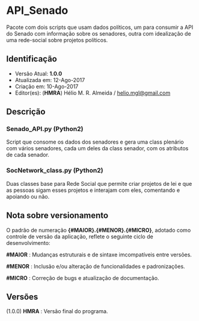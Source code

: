 # API_Senado

Pacote com dois scripts que usam dados políticos, um para consumir a API do Senado com informação sobre os senadores, outra com idealização de uma rede-social sobre projetos políticos.


## Identificação


* Versão Atual: **1.0.0**
* Atualizada em: 12-Ago-2017
* Criação em: 10-Ago-2017
* Editor(es): (**HMRA**) Hélio M. R. Almeida / helio.mgl@gmail.com


## Descrição

### Senado_API.py (Python2)

Script que consome os dados dos senadores e gera uma class plenário com vários senadores, cada um deles da class senador, com os atributos de cada senador.

### SocNetwork_class.py (Python2)

Duas classes base para Rede Social que permite criar projetos de lei e que as pessoas sigam esses projetos e interajam com eles, comentando e apoiando ou não.

## Nota sobre versionamento


O padrão de numeração **{#MAIOR}.{#MENOR}.{#MICRO}**, adotado como
controle de versão da aplicação, reflete o seguinte ciclo de
desenvolvimento:

**#MAIOR** : Mudanças estruturais e de sintaxe imcompatíveis entre versões.

**#MENOR** : Inclusão e/ou alteração de funcionalidades e padronizações.

**#MICRO** : Correção de bugs e atualização de documentação.


## Versões

(1.0.0) **HMRA** : Versão final do programa.
